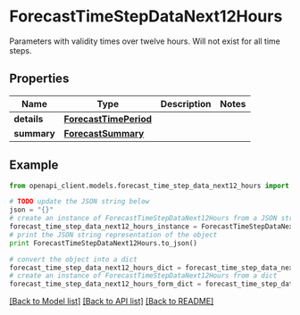 # ForecastTimeStepDataNext12Hours

Parameters with validity times over twelve hours. Will not exist for all time steps.

## Properties

Name | Type | Description | Notes
------------ | ------------- | ------------- | -------------
**details** | [**ForecastTimePeriod**](ForecastTimePeriod.md) |  | 
**summary** | [**ForecastSummary**](ForecastSummary.md) |  | 

## Example

```python
from openapi_client.models.forecast_time_step_data_next12_hours import ForecastTimeStepDataNext12Hours

# TODO update the JSON string below
json = "{}"
# create an instance of ForecastTimeStepDataNext12Hours from a JSON string
forecast_time_step_data_next12_hours_instance = ForecastTimeStepDataNext12Hours.from_json(json)
# print the JSON string representation of the object
print ForecastTimeStepDataNext12Hours.to_json()

# convert the object into a dict
forecast_time_step_data_next12_hours_dict = forecast_time_step_data_next12_hours_instance.to_dict()
# create an instance of ForecastTimeStepDataNext12Hours from a dict
forecast_time_step_data_next12_hours_form_dict = forecast_time_step_data_next12_hours.from_dict(forecast_time_step_data_next12_hours_dict)
```
[[Back to Model list]](../README.md#documentation-for-models) [[Back to API list]](../README.md#documentation-for-api-endpoints) [[Back to README]](../README.md)


